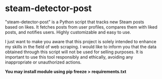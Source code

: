 # steam-detector-post
"steam-detector-post" is a Python script that tracks new Steam posts based on likes. It fetches posts from user profiles, compares them with liked posts, and notifies users. Highly customizable and easy to use.


I just want to make you aware that this project is solely intended to enhance my skills in the field of web scraping. I would like to inform you that the data obtained through this script will not be used for selling purposes. It is important to use this tool responsibly and ethically, avoiding any inappropriate or unauthorized actions.


<b>You may install module using pip freeze > requirements.txt</b>
